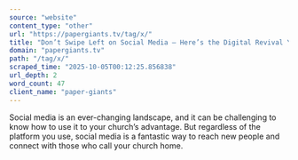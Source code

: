 ```yaml
---
source: "website"
content_type: "other"
url: "https://papergiants.tv/tag/x/"
title: "Don’t Swipe Left on Social Media – Here’s the Digital Revival You Need!"
domain: "papergiants.tv"
path: "/tag/x/"
scraped_time: "2025-10-05T00:12:25.856838"
url_depth: 2
word_count: 47
client_name: "paper-giants"
---
```


Social media is an ever-changing landscape, and it can be challenging to know how to use it to your church’s advantage. But regardless of the platform you use, social media is a fantastic way to reach new people and connect with those who call your church home.